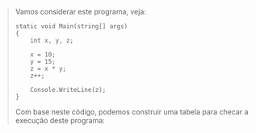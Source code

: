 > Vamos considerar este programa, veja:
> 
> ```
> static void Main(string[] args)
> {
>     int x, y, z;
> 
>     x = 10;
>     y = 15;
>     z = x * y;
>     z++;
> 
>     Console.WriteLine(z);
> }
> ```
> Com base neste código, podemos construir uma tabela para checar a execução deste programa: